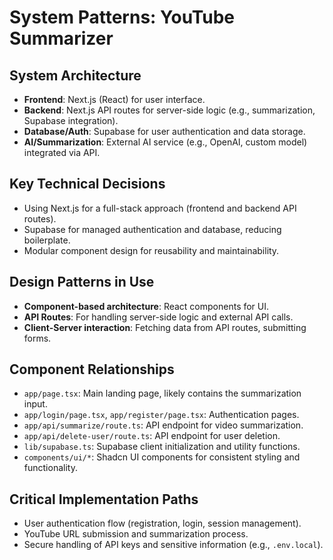 # System Patterns: YouTube Summarizer

## System Architecture
- **Frontend**: Next.js (React) for user interface.
- **Backend**: Next.js API routes for server-side logic (e.g., summarization, Supabase integration).
- **Database/Auth**: Supabase for user authentication and data storage.
- **AI/Summarization**: External AI service (e.g., OpenAI, custom model) integrated via API.

## Key Technical Decisions
- Using Next.js for a full-stack approach (frontend and backend API routes).
- Supabase for managed authentication and database, reducing boilerplate.
- Modular component design for reusability and maintainability.

## Design Patterns in Use
- **Component-based architecture**: React components for UI.
- **API Routes**: For handling server-side logic and external API calls.
- **Client-Server interaction**: Fetching data from API routes, submitting forms.

## Component Relationships
- `app/page.tsx`: Main landing page, likely contains the summarization input.
- `app/login/page.tsx`, `app/register/page.tsx`: Authentication pages.
- `app/api/summarize/route.ts`: API endpoint for video summarization.
- `app/api/delete-user/route.ts`: API endpoint for user deletion.
- `lib/supabase.ts`: Supabase client initialization and utility functions.
- `components/ui/*`: Shadcn UI components for consistent styling and functionality.

## Critical Implementation Paths
- User authentication flow (registration, login, session management).
- YouTube URL submission and summarization process.
- Secure handling of API keys and sensitive information (e.g., `.env.local`).
